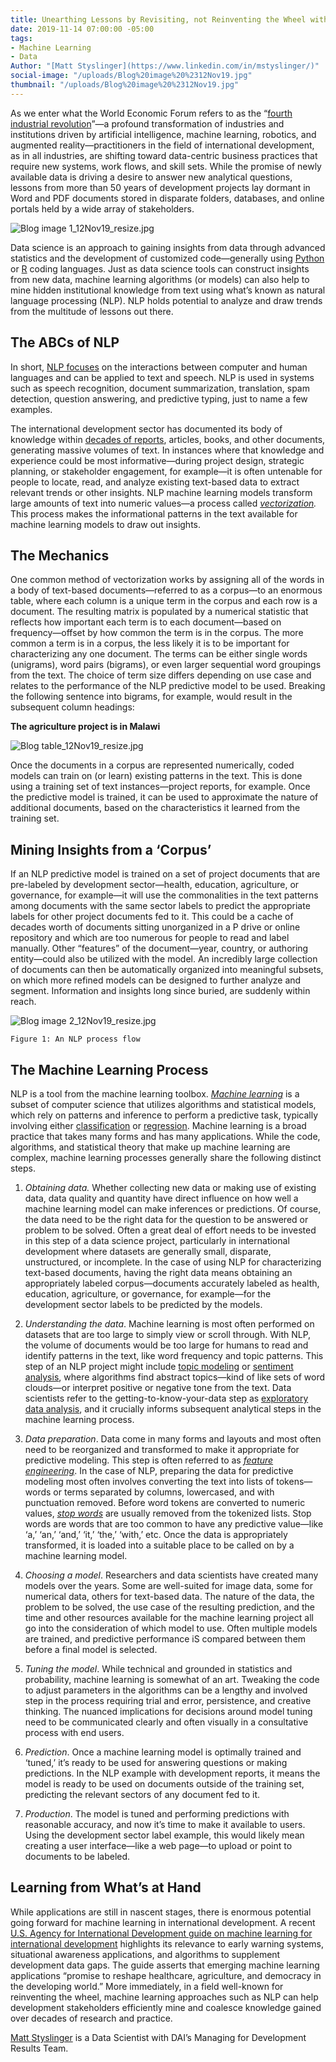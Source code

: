 ```yaml
---
title: Unearthing Lessons by Revisiting, not Reinventing the Wheel with Data Science
date: 2019-11-14 07:00:00 -05:00
tags:
- Machine Learning
- Data
Author: "[Matt Styslinger](https://www.linkedin.com/in/mstyslinger/)"
social-image: "/uploads/Blog%20image%20%2312Nov19.jpg"
thumbnail: "/uploads/Blog%20image%20%2312Nov19.jpg"
---
```


As we enter what the World Economic Forum refers to as the “[fourth industrial revolution](https://www.weforum.org/focus/fourth-industrial-revolution)”—a profound transformation of industries and institutions driven by artificial intelligence, machine learning, robotics, and augmented reality—practitioners in the field of international development, as in all industries, are shifting toward data-centric business practices that require new systems, work flows, and skill sets. While the promise of newly available data is driving a desire to answer new analytical questions, lessons from more than 50 years of development projects lay dormant in Word and PDF documents stored in disparate folders, databases, and online portals held by a wide array of stakeholders.

<!--more-->

![Blog image 1_12Nov19_resize.jpg](/uploads/Blog%20image%201_12Nov19_resize.jpg)

Data science is an approach to gaining insights from data through advanced statistics and the development of customized code—generally using [Python](https://www.python.org/) or [R](https://www.r-project.org/) coding languages. Just as data science tools can construct insights from new data, machine learning algorithms (or models) can also help to mine hidden institutional knowledge from text using what’s known as natural language processing (NLP). NLP holds potential to analyze and draw trends from the multitude of lessons out there.

## The ABCs of NLP

In short, [NLP focuses](https://towardsdatascience.com/introduction-to-natural-language-processing-for-text-df845750fb63) on the interactions between computer and human languages and can be applied to text and speech. NLP is used in systems such as speech recognition, document summarization, translation, spam detection, question answering, and predictive typing, just to name a few examples.

The international development sector has documented its body of knowledge within [decades of reports](https://dec.usaid.gov/dec/home/Default.aspx), articles, books, and other documents, generating massive volumes of text. In instances where that knowledge and experience could be most informative—during project design, strategic planning, or stakeholder engagement, for example—it is often untenable for people to locate, read, and analyze existing text-based data to extract relevant trends or other insights. NLP machine learning models transform large amounts of text into numeric values—a process called *[vectorization](https://medium.com/@paritosh_30025/natural-language-processing-text-data-vectorization-af2520529cf7).* This process makes the informational patterns in the text available for machine learning models to draw out insights.

## The Mechanics

One common method of vectorization works by assigning all of the words in a body of text-based documents—referred to as a corpus—to an enormous table, where each column is a unique term in the corpus and each row is a document. The resulting matrix is populated by a numerical statistic that reflects how important each term is to each document—based on frequency—offset by how common the term is in the corpus. The more common a term is in a corpus, the less likely it is to be important for characterizing any one document. The terms can be either single words (unigrams), word pairs (bigrams), or even larger sequential word groupings from the text. The choice of term size differs depending on use case and relates to the performance of the NLP predictive model to be used. Breaking the following sentence into bigrams, for example, would result in the subsequent column headings:

**The agriculture project is in Malawi**

![Blog table_12Nov19_resize.jpg](/uploads/Blog%20table_12Nov19_resize.jpg)

Once the documents in a corpus are represented numerically, coded models can train on (or learn) existing patterns in the text. This is done using a training set of text instances—project reports, for example. Once the predictive model is trained, it can be used to approximate the nature of additional documents, based on the characteristics it learned from the training set.

## Mining Insights from a ‘Corpus’

If an NLP predictive model is trained on a set of project documents that are pre-labeled by development sector—health, education, agriculture, or governance, for example—it will use the commonalities in the text patterns among documents with the same sector labels to predict the appropriate labels for other project documents fed to it. This could be a cache of decades worth of documents sitting unorganized in a P drive or online repository and which are too numerous for people to read and label manually. Other “features” of the document—year, country, or authoring entity—could also be utilized with the model. An incredibly large collection of documents can then be automatically organized into meaningful subsets, on which more refined models can be designed to further analyze and segment. Information and insights long since buried, are suddenly within reach.

![Blog image 2_12Nov19_resize.jpg](/uploads/Blog%20image%202_12Nov19_resize.jpg)

`Figure 1: An NLP process flow`

## The Machine Learning Process

NLP is a tool from the machine learning toolbox. *[Machine learning](https://en.wikipedia.org/wiki/Machine_learning)* is a subset of computer science that utilizes algorithms and statistical models, which rely on patterns and inference to perform a predictive task, typically involving either [classification](https://towardsdatascience.com/machine-learning-classifiers-a5cc4e1b0623) or [regression](https://towardsdatascience.com/key-types-of-regressions-which-one-to-use-c1f25407a8a4). Machine learning is a broad practice that takes many forms and has many applications. While the code, algorithms, and statistical theory that make up machine learning are complex, machine learning processes generally share the following distinct steps.

1. *Obtaining data.* Whether collecting new data or making use of existing data, data quality and quantity have direct influence on how well a machine learning model can make inferences or predictions. Of course, the data need to be the right data for the question to be answered or problem to be solved. Often a great deal of effort needs to be invested in this step of a data science project, particularly in international development where datasets are generally small, disparate, unstructured, or incomplete. In the case of using NLP for characterizing text-based documents, having the right data means obtaining an appropriately labeled corpus—documents accurately labeled as health, education, agriculture, or governance, for example—for the development sector labels to be predicted by the models.

2. *Understanding the data*. Machine learning is most often performed on datasets that are too large to simply view or scroll through. With NLP, the volume of documents would be too large for humans to read and identify patterns in the text, like word frequency and topic patterns. This step of an NLP project might include [topic modeling](https://towardsdatascience.com/topic-modeling-and-latent-dirichlet-allocation-in-python-9bf156893c24) or [sentiment analysis](https://towardsdatascience.com/sentiment-analysis-concept-analysis-and-applications-6c94d6f58c17), where algorithms find abstract topics—kind of like sets of word clouds—or interpret positive or negative tone from the text. Data scientists refer to the getting-to-know-your-data step as [exploratory data analysis](https://medium.com/@InDataLabs/why-start-a-data-science-project-with-exploratory-data-analysis-f90c0efcbe49), and it crucially informs subsequent analytical steps in the machine learning process.

3. *Data preparation*. Data come in many forms and layouts and most often need to be reorganized and transformed to make it appropriate for predictive modeling. This step is often referred to as *[feature engineering](https://towardsdatascience.com/feature-engineering-for-machine-learning-3a5e293a5114)*. In the case of NLP, preparing the data for predictive modeling most often involves converting the text into lists of tokens—words or terms separated by columns, lowercased, and with punctuation removed. Before word tokens are converted to numeric values, *[stop words](https://nlp.stanford.edu/IR-book/html/htmledition/dropping-common-terms-stop-words-1.html)* are usually removed from the tokenized lists. Stop words are words that are too common to have any predictive value—like ‘a,’ ‘an,’ ‘and,’ ‘it,’ ‘the,’ ‘with,’ etc. Once the data is appropriately transformed, it is loaded into a suitable place to be called on by a machine learning model.

4. *Choosing a model*. Researchers and data scientists have created many models over the years. Some are well-suited for image data, some for numerical data, others for text-based data. The nature of the data, the problem to be solved, the use case of the resulting prediction, and the time and other resources available for the machine learning project all go into the consideration of which model to use. Often multiple models are trained, and predictive performance iS compared between them before a final model is selected.

5. *Tuning the model*. While technical and grounded in statistics and probability, machine learning is somewhat of an art. Tweaking the code to adjust parameters in the algorithms can be a lengthy and involved step in the process requiring trial and error, persistence, and creative thinking. The nuanced implications for decisions around model tuning need to be communicated clearly and often visually in a consultative process with end users.

6. *Prediction*. Once a machine learning model is optimally trained and ‘tuned,’ it’s ready to be used for answering questions or making predictions. In the NLP example with development reports, it means the model is ready to be used on documents outside of the training set, predicting the relevant sectors of any document fed to it.

7. *Production*. The model is tuned and performing predictions with reasonable accuracy, and now it’s time to make it available to users. Using the development sector label example, this would likely mean creating a user interface—like a web page—to upload or point to documents to be labeled.

## Learning from What’s at Hand

While applications are still in nascent stages, there is enormous potential going forward for machine learning in international development. A recent [U.S. Agency for International Development guide on machine learning for international development](https://docs.google.com/forms/d/e/1FAIpQLSdWMax-a8StT4zzEadIJtX8SxU2gbc7kN15CuxGKpm_pi7JQA/viewform) highlights its relevance to early warning systems, situational awareness applications, and algorithms to supplement development data gaps. The guide asserts that emerging machine learning applications “promise to reshape healthcare, agriculture, and democracy in the developing world.” More immediately, in a field well-known for reinventing the wheel, machine learning approaches such as NLP can help development stakeholders efficiently mine and coalesce knowledge gained over decades of research and practice.

[Matt Styslinger](https://www.linkedin.com/in/mstyslinger/) is a Data Scientist with DAI’s Managing for Development Results Team.